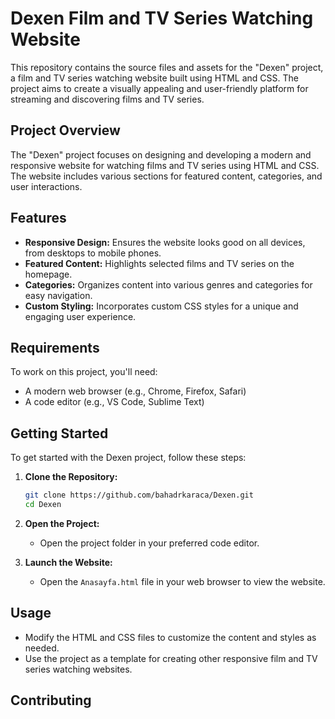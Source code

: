 # Dexen Film and TV Series Watching Website

This repository contains the source files and assets for the "Dexen" project, a film and TV series watching website built using HTML and CSS. The project aims to create a visually appealing and user-friendly platform for streaming and discovering films and TV series.

## Project Overview

The "Dexen" project focuses on designing and developing a modern and responsive website for watching films and TV series using HTML and CSS. The website includes various sections for featured content, categories, and user interactions.

## Features

- **Responsive Design:** Ensures the website looks good on all devices, from desktops to mobile phones.
- **Featured Content:** Highlights selected films and TV series on the homepage.
- **Categories:** Organizes content into various genres and categories for easy navigation.
- **Custom Styling:** Incorporates custom CSS styles for a unique and engaging user experience.

## Requirements

To work on this project, you'll need:

- A modern web browser (e.g., Chrome, Firefox, Safari)
- A code editor (e.g., VS Code, Sublime Text)

## Getting Started

To get started with the Dexen project, follow these steps:

1. **Clone the Repository:**

    ```sh
    git clone https://github.com/bahadrkaraca/Dexen.git
    cd Dexen
    ```

2. **Open the Project:**

    - Open the project folder in your preferred code editor.

3. **Launch the Website:**

    - Open the `Anasayfa.html` file in your web browser to view the website.

## Usage

- Modify the HTML and CSS files to customize the content and styles as needed.
- Use the project as a template for creating other responsive film and TV series watching websites.

## Contributing
